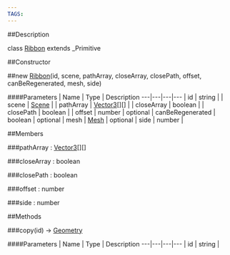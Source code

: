 ```yaml
---
TAGS:
---
```


##Description

class [Ribbon](/classes/2.2/Ribbon) extends _Primitive



##Constructor

##new [Ribbon](/classes/2.2/Ribbon)(id, scene, pathArray, closeArray, closePath, offset, canBeRegenerated, mesh, side)



####Parameters
 | Name | Type | Description
---|---|---|---
 | id | string | 
 | scene | [Scene](/classes/2.2/Scene) | 
 | pathArray | [Vector3](/classes/2.2/Vector3)[][] | 
 | closeArray | boolean | 
 | closePath | boolean | 
 | offset | number | 
optional | canBeRegenerated | boolean | 
optional | mesh | [Mesh](/classes/2.2/Mesh) | 
optional | side | number | 

##Members

###pathArray : [Vector3](/classes/2.2/Vector3)[][]



###closeArray : boolean



###closePath : boolean



###offset : number



###side : number



##Methods

###copy(id) &rarr; [Geometry](/classes/2.2/Geometry)



####Parameters
 | Name | Type | Description
---|---|---|---
 | id | string | 

